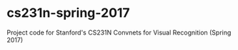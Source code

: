 # cs231n-spring-2017
Project code for Stanford's CS231N Convnets for Visual Recognition (Spring 2017)
